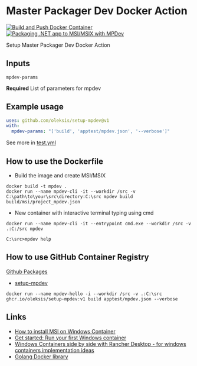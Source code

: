 # Master Packager Dev Docker Action

[![Build and Push Docker Container](https://github.com/oleksis/setup-mpdev/actions/workflows/build-and-push.yml/badge.svg)](https://github.com/oleksis/setup-mpdev/actions/workflows/build-and-push.yml)
[![Packaging .NET app to MSI/MSIX with MPDev](https://github.com/oleksis/setup-mpdev/actions/workflows/test.yml/badge.svg)](https://github.com/oleksis/setup-mpdev/actions/workflows/test.yml)

Setup Master Packager Dev Docker Action

## Inputs

`mpdev-params`

**Required** List of parameters for mpdev

## Example usage

```yaml
uses: github.com/oleksis/setup-mpdev@v1
with:
  mpdev-params: "['build', 'apptest/mpdev.json', '--verbose']"
```

See more in [test.yml](https://github.com/oleksis/setup-mpdev/blob/main/.github/workflows/test.yml)

## How to use the Dockerfile

- Build the image and create MSI/MSIX

```pwsh
docker build -t mpdev .
docker run --name mpdev-cli -it --workdir /src -v C:\path\to\your\src\directory:C:\src mpdev build build/msi/project_mpdev.json
```

- New container with interactive terminal typing using cmd

```pwsh
docker run --name mpdev-cli -it --entrypoint cmd.exe --workdir /src -v .:C:/src mpdev

C:\src>mpdev help
```

## How to use GitHub Container Registry

[Github Packages](https://docs.github.com/en/packages/working-with-a-github-packages-registry/working-with-the-container-registry)

- [setup-mpdev](https://github.com/oleksis/setup-mpdev/pkgs/container/setup-mpdev)

```pwsh
docker run --name mpdev-hello -i --workdir /src -v .:C:\src ghcr.io/oleksis/setup-mpdev:v1 build apptest/mpdev.json --verbose

```

## Links

- [How to install MSI on Windows Container](https://techadviz.com/install-msi-on-container/)
- [Get started: Run your first Windows container](https://learn.microsoft.com/en-us/virtualization/windowscontainers/quick-start/run-your-first-container)
- [Windows Containers side by side with Rancher Desktop - for windows containers implementation ideas](https://github.com/rancher-sandbox/rancher-desktop/issues/3999)
- [Golang Docker library](https://github.com/docker-library/golang/blob/d1ff31b86b23fe721dc65806cd2bd79a4c71b039/1.21/windows/nanoserver-ltsc2022/Dockerfile#L20C1-L20C1)
